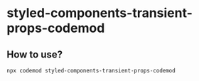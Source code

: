 # styled-components-transient-props-codemod

## How to use?

```bash
npx codemod styled-components-transient-props-codemod
```
